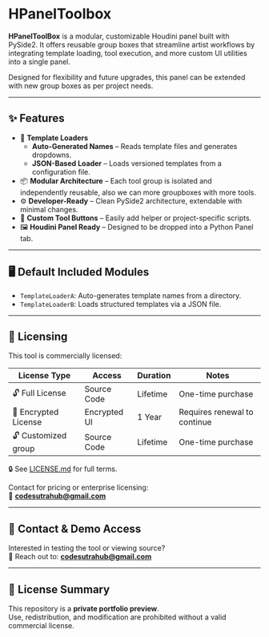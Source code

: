 # HPanelToolbox

**HPanelToolBox** is a modular, customizable Houdini panel built with PySide2. It offers reusable group boxes that streamline artist workflows by integrating template loading, tool execution, and more custom UI utilities into a single panel.

Designed for flexibility and future upgrades, this panel can be extended with new group boxes as per project needs.

---

## ✨ Features

- 🧠 **Template Loaders**
  - **Auto-Generated Names** – Reads template files and generates dropdowns.
  - **JSON-Based Loader** – Loads versioned templates from a configuration file.
- 📦 **Modular Architecture** – Each tool group is isolated and independently reusable, also we can more groupboxes with more tools.
- ⚙️ **Developer-Ready** – Clean PySide2 architecture, extendable with minimal changes.
- 🧰 **Custom Tool Buttons** – Easily add helper or project-specific scripts.
- 🖼️ **Houdini Panel Ready** – Designed to be dropped into a Python Panel tab.

---

## 🖥️ Default Included Modules

- `TemplateLoaderA`: Auto-generates template names from a directory.
- `TemplateLoaderB`: Loads structured templates via a JSON file.

---


## 🔐 Licensing

This tool is commercially licensed:

| License Type         | Access       | Duration | Notes                         |
|----------------------|--------------|----------|-------------------------------|
| 🔓 Full License      | Source Code  | Lifetime | One-time purchase             |
| 🔐 Encrypted License | Encrypted UI | 1 Year   | Requires renewal to continue  |
| 🔓 Customized group  | Source Code  | Lifetime | One-time purchase             |

🔒 See [LICENSE.md](LICENSE.md) for full terms.

Contact for pricing or enterprise licensing:  
📧 **codesutrahub@gmail.com**

---

## 🙋 Contact & Demo Access

Interested in testing the tool or viewing source?  
📧 Reach out to: **codesutrahub@gmail.com**

---

## 🧾 License Summary

This repository is a **private portfolio preview**.  
Use, redistribution, and modification are prohibited without a valid commercial license.
